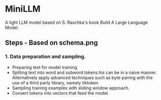 # MiniLLM

A light LLM model based on S. Raschka's book Build A Large Language Model.

## Steps - Based on schema.png

### 1. Data preparation and sampling.

- Preparing text for model training
- Spliting text into word and subword tokens.his can be in a naive manner.  Alternatively apply advanced techniques such as byte pairing with the use of a third party library, namely tiktoken.
- Sampling training examples with sliding window approach.
- Convert tokens into vectors that feed the model.